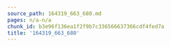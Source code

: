 ```yaml
---
source_path: 164319_663_680.md
pages: n/a-n/a
chunk_id: b3e96f136ea1f2f9b7c336566637366cdf4fed7a
title: '164319_663_680'
---
```


